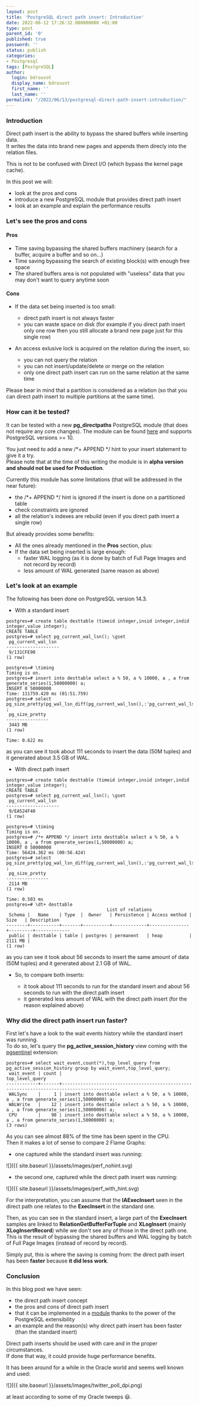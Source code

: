 ```yaml
---
layout: post
title: 'PostgreSQL direct path insert: Introduction'
date: 2022-06-12 17:26:32.000000000 +01:00
type: post
parent_id: '0'
published: true
password: ''
status: publish
categories:
- Postgresql
tags: [PostgreSQL]
author:
  login: bdrouvot
  display_name: bdrouvot
  first_name: ''
  last_name: ''
permalink: "/2022/06/13/postgresql-direct-path-insert-introduction/"
---
```


### Introduction

Direct path insert is the ability to bypass the shared buffers while inserting data.  
It writes the data into brand new pages and appends them direcly into the relation files.

This is not to be confused with Direct I/O (which bypass the kernel page cache).

In this post we will:

- look at the pros and cons
- introduce a new PostgreSQL module that provides direct path insert
- look at an example and explain the performance results  

### Let's see the pros and cons  

#### Pros

- Time saving bypassing the shared buffers machinery (search for a buffer, acquire a buffer and so on...)
- Time saving bypassing the search of existing block(s) with enough free space
- The shared buffers area is not populated with "useless" data that you may don't want to query anytime soon

#### Cons

- If the data set being inserted is too small:
	- direct path insert is not always faster
	- you can waste space on disk (for example if you direct path insert only one row then you still allocate a brand new page just for this single row)

- An access exlusive lock is acquired on the relation during the insert, so:
	- you can not query the relation
	- you can not insert/update/delete or merge on the relation
	- only one direct path insert can run on the same relation at the same time

Please bear in mind that a partition is considered as a relation (so that you can direct path insert to multiple partitions at the same time).

### How can it be tested?

It can be tested with a new **pg_directpaths** PostgreSQL module (that does not require any core changes).
The module can be found [here](https://github.com/bdrouvot/pg_directpaths) and supports PostgreSQL versions >= 10.

You just need to add a new /*+ APPEND */ hint to your insert statement to give it a try.  
Please note that at the time of this writing the module is in **alpha version and should not be used for Production**.

Currently this module has some limitations (that will be addressed in the near future):

- the /*+ APPEND */ hint is ignored if the insert is done on a partitioned table
- check constraints are ignored
- all the relation's indexes are rebuild (even if you direct path insert a single row)

But already provides some benefits:

- All the ones already mentioned in the **Pros** section, plus:
- If the data set being inserted is large enough:
	- faster WAL logging (as it is done by batch of Full Page Images and not record by record)
	- less amount of WAL generated (same reason as above)

### Let's look at an example

The following has been done on PostgreSQL version 14.3.

- With a standard insert

````
postgres=# create table desttable (timeid integer,insid integer,indid integer,value integer);
CREATE TABLE
postgres=# select pg_current_wal_lsn(); \gset
 pg_current_wal_lsn
--------------------
 9/131CFE90
(1 row)

postgres=# \timing
Timing is on.
postgres=# insert into desttable select a % 50, a % 10000, a , a from generate_series(1,50000000) a;
INSERT 0 50000000
Time: 111759.420 ms (01:51.759)
postgres=# select pg_size_pretty(pg_wal_lsn_diff(pg_current_wal_lsn(),:'pg_current_wal_lsn')) ;
 pg_size_pretty
----------------
 3443 MB
(1 row)

Time: 0.622 ms
````

as you can see it took about 111 seconds to insert the data (50M tuples) and it generated about 3.5 GB of WAL.

- With direct path insert

````
postgres=# create table desttable (timeid integer,insid integer,indid integer,value integer);
CREATE TABLE
postgres=# select pg_current_wal_lsn(); \gset
 pg_current_wal_lsn
--------------------
 9/EA524F40
(1 row)

postgres=# \timing
Timing is on.
postgres=# /*+ APPEND */ insert into desttable select a % 50, a % 10000, a , a from generate_series(1,50000000) a;
INSERT 0 50000000
Time: 56424.362 ms (00:56.424)
postgres=# select pg_size_pretty(pg_wal_lsn_diff(pg_current_wal_lsn(),:'pg_current_wal_lsn')) ;
 pg_size_pretty
----------------
 2114 MB
(1 row)

Time: 0.503 ms
postgres=# \dt+ desttable
                                      List of relations
 Schema |   Name    | Type  |  Owner   | Persistence | Access method |  Size   | Description
--------+-----------+-------+----------+-------------+---------------+---------+-------------
 public | desttable | table | postgres | permanent   | heap          | 2111 MB |
(1 row)
````
as you can see it took about 56 seconds to insert the same amount of data (50M tuples) and it generated about 2.1 GB of WAL.

- So, to compare both inserts:

	- it took about 111 seconds to run for the standard insert and about 56 seconds to run with the direct path insert
	- it generated less amount of WAL with the direct path insert (for the reason explained above)

### Why did the direct path insert run faster?

First let's have a look to the wait events history while the standard insert was running.  
To do so, let's query the **pg_active_session_history** view coming with the [pgsentinel](https://github.com/pgsentinel/pgsentinel) extension:

```
postgres=# select wait_event,count(*),top_level_query from pg_active_session_history group by wait_event,top_level_query;
 wait_event | count |                                      top_level_query
------------+-------+-------------------------------------------------------------------------------------------
 WALSync    |     1 | insert into desttable select a % 50, a % 10000, a , a from generate_series(1,50000000) a;
 WALWrite   |    12 | insert into desttable select a % 50, a % 10000, a , a from generate_series(1,50000000) a;
 CPU        |    98 | insert into desttable select a % 50, a % 10000, a , a from generate_series(1,50000000) a;
(3 rows)
```

As you can see almost 88% of the time has been spent in the CPU.  
Then it makes a lot of sense to compare 2 Flame Graphs:

- one captured while the standard insert was running:

![]({{ site.baseurl }}/assets/images/perf_nohint.svg)

- the second one, captured while the direct path insert was running:

![]({{ site.baseurl }}/assets/images/perf_with_hint.svg)

For the interpretation, you can assume that the **IAExecInsert** seen in the direct path one relates to the **ExecInsert** in the standard one.

Then, as you can see in the standard insert, a large part of the **ExecInsert** samples are linked to **RelationGetBufferForTuple** and **XLogInsert** (mainly **XLogInsertRecord**) while we don't see any of those in the direct path one.
This is the result of bypassing the shared buffers and WAL logging by batch of Full Page Images (instead of record by record).

Simply put, this is where the saving is coming from: the direct path insert has been **faster** because **it did less work**.

### Conclusion

In this blog post we have seen:

- the direct path insert concept
- the pros and cons of direct path insert
- that it can be implemented in a [module](https://github.com/bdrouvot/pg_directpaths) thanks to the power of the PostgreSQL extensibility
- an example and the reason(s) why direct path insert has been faster (than the standard insert)

Direct path inserts should be used with care and in the proper circumstances.  
If done that way, it could provide huge performance benefits.

It has been around for a while in the Oracle world and seems well known and used:

![]({{ site.baseurl }}/assets/images/twitter_poll_dpi.png)
			
at least according to some of my Oracle tweeps :smiley:.